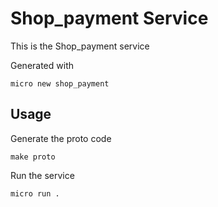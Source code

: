 # Shop_payment Service

This is the Shop_payment service

Generated with

```
micro new shop_payment
```

## Usage

Generate the proto code

```
make proto
```

Run the service

```
micro run .
```